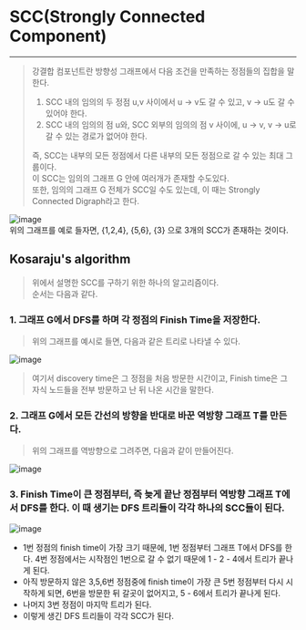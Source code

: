 # SCC(Strongly Connected Component)
---
> 강결합 컴포넌트란 방향성 그래프에서 다음 조건을 만족하는 정점들의 집합을 말한다.     
> 1. SCC 내의 임의의 두 정점 u,v 사이에서 u -> v도 갈 수 있고, v -> u도 갈 수 있어야 한다.     
> 2. SCC 내의 임의의 점 u와, SCC 외부의 임의의 점 v 사이에, u -> v, v -> u로 갈 수 있는 경로가 없어야 한다.     
> 
> 즉, SCC는 내부의 모든 정점에서 다른 내부의 모든 정점으로 갈 수 있는 최대 그룹이다.      
> 이 SCC는 임의의 그래프 G 안에 여러개가 존재할 수도있다.      
> 또한, 임의의 그래프 G 전체가 SCC일 수도 있는데, 이 때는 Strongly Connected Digraph라고 한다.      

![image](https://user-images.githubusercontent.com/80378041/172870602-e3880826-4929-4008-8cc4-79a205e73803.png)     
위의 그래프를 예로 들자면, {1,2,4}, {5,6}, {3} 으로 3개의 SCC가 존재하는 것이다.

## Kosaraju's algorithm
> 위에서 설명한 SCC를 구하기 위한 하나의 알고리즘이다.     
> 순서는 다음과 같다.

### 1. 그래프 G에서 DFS를 하며 각 정점의 Finish Time을 저장한다.
> 위의 그래프를 예시로 들면, 다음과 같은 트리로 나타낼 수 있다.

![image](https://user-images.githubusercontent.com/80378041/172871290-d0074a78-5e03-46d2-8585-3439f918dcea.png)
> 여기서 discovery time은 그 정점을 처음 방문한 시간이고, Finish time은 그 자식 노드들을 전부 방문하고 난 뒤 나온 시간을 말한다.

### 2. 그래프 G에서 모든 간선의 방향을 반대로 바꾼 역방향 그래프 T를 만든다.
> 위의 그래프를 역방향으로 그려주면, 다음과 같이 만들어진다.

![image](https://user-images.githubusercontent.com/80378041/172871766-42a5e11b-7d72-4439-95f9-733e44c12243.png)     

### 3. Finish Time이 큰 정점부터, 즉 늦게 끝난 정점부터 역방향 그래프 T에서 DFS를 한다. 이 때 생기는 DFS 트리들이 각각 하나의 SCC들이 된다.
![image](https://user-images.githubusercontent.com/80378041/172872054-a0436e46-cf49-4465-b279-6c4081d2badd.png)

- 1번 정점의 finish time이 가장 크기 때문에, 1번 정점부터 그래프 T에서 DFS를 한다. 4번 정점에서는 시작점인 1번으로 갈 수 없기 때문에 1 - 2 - 4에서 트리가 끝나게 된다.
- 아직 방문하지 않은 3,5,6번 정점중에 finish time이 가장 큰 5번 정점부터 다시 시작하게 되면, 6번을 방문한 뒤 갈곳이 없어지고, 5 - 6에서 트리가 끝나게 된다.
- 나머지 3번 정점이 마지막 트리가 된다.
- 이렇게 생긴 DFS 트리들이 각각 SCC가 된다.
